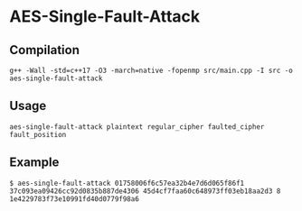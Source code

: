 # AES-Single-Fault-Attack

## Compilation

```console
g++ -Wall -std=c++17 -O3 -march=native -fopenmp src/main.cpp -I src -o aes-single-fault-attack
```

## Usage

```console
aes-single-fault-attack plaintext regular_cipher faulted_cipher fault_position
```

## Example

```console
$ aes-single-fault-attack 01758006f6c57ea32b4e7d6d065f86f1 37c093ea09426cc92d0835b887de4306 45d4cf7faa60c648973ff03eb18aa2d3 8
1e4229783f73e10991fd40d0779f98a6
```
